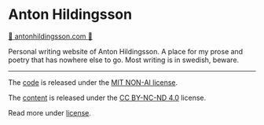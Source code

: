 # Anton Hildingsson 

[:saxophone: antonhildingsson.com :saxophone:](https://antonhildingsson.com)

Personal writing website of Anton Hildingsson. A place for my prose and poetry that has nowhere else to go. Most writing is in swedish, beware.

***

The [code](https://github.com/palmdrop/antonhildingsson) is released under the [MIT NON-AI license](https://github.com/non-ai-licenses/non-ai-licenses/blob/main/NON-AI-MIT). 

The [content](https://github.com/palmdrop/anton-hildingsson/tree/main/src/content) is released under the [CC BY-NC-ND 4.0](https://creativecommons.org/licenses/by-nc-nd/4.0/) license.

Read more under [license](https://github.com/palmdrop/anton-hildingsson/blob/main/LICENSE.md).